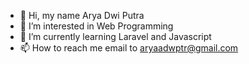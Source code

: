 - 👋 Hi, my name Arya Dwi Putra
- 👀 I’m interested in Web Programming
- 🌱 I’m currently learning Laravel and Javascript
- 📫 How to reach me email to aryaadwptr@gmail.com

<!---
aryadptr/aryadptr is a ✨ special ✨ repository because its `README.md` (this file) appears on your GitHub profile.
You can click the Preview link to take a look at your changes.
--->
